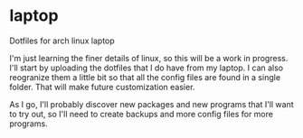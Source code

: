 # laptop
Dotfiles for arch linux laptop

I'm just learning the finer details of linux, so this will be a work in progress.  I'll start by uploading the dotfiles that I do have from my laptop.  I can also reogranize them a little bit so that all the config files are found in a single folder.  That will make future customization easier.

As I go, I'll probably discover new packages and new programs that I'll want to try out, so I'll need to create backups and more config files for more programs.
